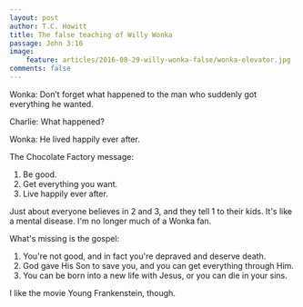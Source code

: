 ```yaml
---
layout: post
author: T.C. Howitt
title: The false teaching of Willy Wonka
passage: John 3:16
image:
    feature: articles/2016-08-29-willy-wonka-false/wonka-elevator.jpg
comments: false
---
```


Wonka: Don’t forget what happened to the man who suddenly got everything he wanted.

Charlie: What happened?

Wonka: He lived happily ever after.

The Chocolate Factory message:

1. Be good.
2. Get everything you want.
3. Live happily ever after.

Just about everyone believes in 2 and 3, and they tell 1 to their kids. It's like a mental disease. I'm no longer much of a Wonka fan.

What's missing is the gospel:

1. You're not good, and in fact you're depraved and deserve death.
2. God gave His Son to save you, and you can get everything through Him.
3. You can be born into a new life with Jesus, or you can die in your sins.

I like the movie Young Frankenstein, though.
